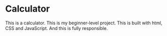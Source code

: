 # Calculator
This is a calculator. This is my beginner-level project. This is built with html, CSS and JavaScript. And this is fully responsible.

